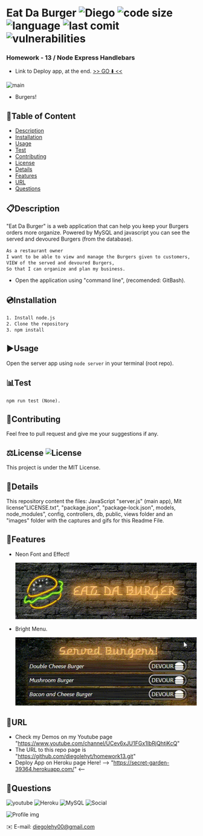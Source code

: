 # Eat Da Burger ![Diego](https://img.shields.io/badge/version-v1.0.0-yellow) ![code size](https://img.shields.io/github/languages/code-size/diegolehyt/homework13) ![language](https://img.shields.io/github/languages/top/diegolehyt/homework13) ![last comit](https://img.shields.io/github/last-commit/diegolehyt/homework13) ![vulnerabilities](https://img.shields.io/snyk/vulnerabilities/github/diegolehyt/homework13) 
### Homework - 13 / Node Express Handlebars

- Link to Deploy app, at the end. [>> GO ⬇️ <<](#url)

![main](images/1.gif)

- Burgers!


## 📌Table of Content

* [Description](#description)
* [Installation](#installation)
* [Usage](#usage)
* [Test](#test)
* [Contributing](#contributing)
* [License](#license)
* [Details](#details)
* [Features](#features)
* [URL](#url)
* [Questions](#questions)

## 📋Description
"Eat Da Burger" is a web application that can help you keep your Burgers orders more organize. Powered by MySQL and javascript you can see the served and devoured Burgers (from the database).
```
As a restaurant owner
I want to be able to view and manage the Burgers given to customers,
VIEW of the served and devoured Burgers,
So that I can organize and plan my business.
```
- Open the application using "command line", (recomended: GitBash).


## 💿Installation
    1. Install node.js  
    2. Clone the repository
    3. npm install

## ▶️Usage
Open the server app using ```node server``` in your terminal (root repo).   

## 📊Test
 ```
 npm run test (None).
 ```


## 🤝Contributing
Feel free to pull request and give me your suggestions if any.
          
## ⚖️License  ![License](https://img.shields.io/github/license/diegolehyt/homework13)
This project is under the MIT License.

## 📑Details

This repository content the files: JavaScript "server.js" (main app), Mit license"LICENSE.txt", "package.json", "package-lock.json", models, node_modules", config, controllers, db, public, views folder and an "images" folder with the captures and gifs for this Readme File.

## 📀Features
- Neon Font and Effect!

  ![neon](images/2.gif)

- Bright Menu.

  ![menu](images/3.gif)

## 🔗URL  

- Check my Demos on my Youtube page "https://www.youtube.com/channel/UCev6xJU1FGx1IbRjQhtjKcQ"
- The URL to this repo page is "https://github.com/diegolehyt/homework13.git"
- Deploy App on Heroku page Here! --> "https://secret-garden-39364.herokuapp.com/" <--

## 👤Questions  
![youtube](https://img.shields.io/badge/YouTube-red?style=flat&logo=youtube)  ![Heroku](https://img.shields.io/badge/Heroku-purple?style=flat&logo=heroku)  ![MySQL](https://img.shields.io/badge/MySQL-9cf?style=flat&logo=mysql)  ![Social](https://img.shields.io/github/followers/diegolehyt?style=social) 

![Profile img](https://avatars1.githubusercontent.com/u/59458188?v=4)

✉️ E-mail: diegolehy00@gmail.com

